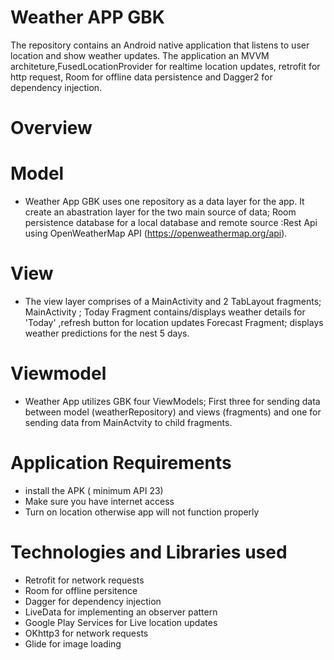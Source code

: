 # Weather APP GBK
The repository contains an Android native application that listens to user location and show weather updates. The application an MVVM architeture,FusedLocationProvider for realtime location updates, retrofit for http request, Room for offline data persistence and Dagger2 for dependency injection.
# Overview 
# Model 
- Weather App GBK uses one repository as a data layer for the app. It create an abastration layer for the two main source of data;  Room persistence database for a local database and remote source :Rest Api using OpenWeatherMap API (https://openweathermap.org/api).
# View 
- The view layer comprises of a MainActivity and 2 TabLayout fragments; MainActivity ; Today Fragment contains/displays weather details for 'Today' ,refresh button for location updates Forecast Fragment; displays weather predictions for the nest 5 days.
# Viewmodel 
- Weather App utilizes GBK four ViewModels; First three for sending data between model (weatherRepository) and views (fragments) and one for sending data from MainActvity to child fragments.
# Application Requirements
- install the APK ( minimum API 23)
- Make sure you have internet access
- Turn on location otherwise app will not function properly
# Technologies and Libraries used
- Retrofit for network requests
- Room for offline persitence
- Dagger for dependency injection
- LiveData for implementing an observer pattern
- Google Play Services for Live location updates
- OKhttp3 for network requests
- Glide for image loading
